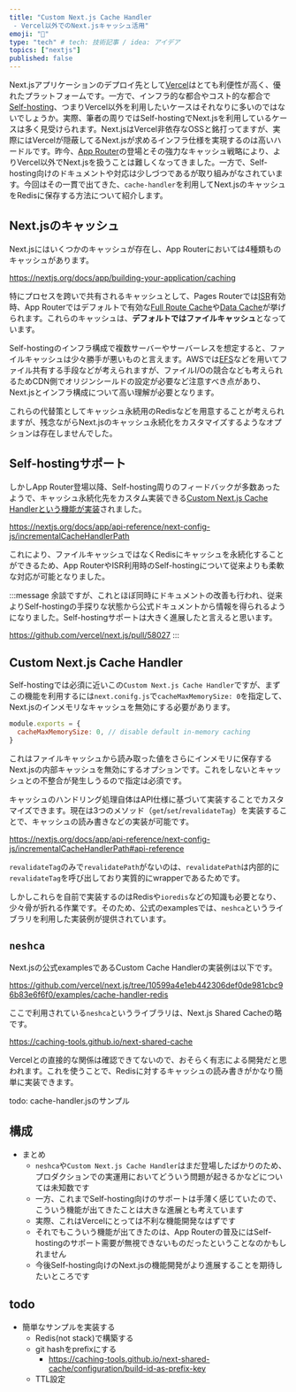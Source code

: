 ```yaml
---
title: "Custom Next.js Cache Handler
 - Vercel以外でのNext.jsキャッシュ活用"
emoji: "💸"
type: "tech" # tech: 技術記事 / idea: アイデア
topics: ["nextjs"]
published: false
---
```


Next.jsアプリケーションのデプロイ先として[Vercel](https://vercel.com/)はとても利便性が高く、優れたプラットフォームです。一方で、インフラ的な都合やコスト的な都合で[Self-hosting](https://nextjs.org/docs/app/building-your-application/deploying#self-hosting)、つまりVercel以外を利用したいケースはそれなりに多いのではないでしょうか。実際、筆者の周りではSelf-hostingでNext.jsを利用しているケースは多く見受けられます。Next.jsはVercel非依存なOSSと銘打ってますが、実際にはVercelが隠蔽してるNext.jsが求めるインフラ仕様を実現するのは高いハードルです。昨今、[App Router](https://nextjs.org/docs/routing/introduction)の登場とその強力なキャッシュ戦略により、よりVercel以外でNext.jsを扱うことは難しくなってきました。一方で、Self-hosting向けのドキュメントや対応は少しづつであるが取り組みがなされています。今回はその一貫で出てきた、`cache-handler`を利用してNext.jsのキャッシュをRedisに保存する方法について紹介します。

## Next.jsのキャッシュ

Next.jsにはいくつかのキャッシュが存在し、App Routerにおいては4種類ものキャッシュがあります。

https://nextjs.org/docs/app/building-your-application/caching

特にプロセスを跨いで共有されるキャッシュとして、Pages Routerでは[ISR](https://nextjs.org/docs/pages/building-your-application/data-fetching/incremental-static-regeneration)有効時、App Routerではデフォルトで有効な[Full Route Cache](https://nextjs.org/docs/app/building-your-application/caching#full-route-cache)や[Data Cache](https://nextjs.org/docs/app/building-your-application/caching#data-cache)が挙げられます。これらのキャッシュは、**デフォルトではファイルキャッシュ**となっています。

Self-hostingのインフラ構成で複数サーバーやサーバーレスを想定すると、ファイルキャッシュは少々勝手が悪いものと言えます。AWSでは[EFS](https://aws.amazon.com/jp/efs/)などを用いてファイル共有する手段などが考えられますが、ファイルI/Oの競合なども考えられるためCDN側でオリジンシールドの設定が必要など注意すべき点があり、Next.jsとインフラ構成について高い理解が必要となります。

これらの代替策としてキャッシュ永続用のRedisなどを用意することが考えられますが、残念ながらNext.jsのキャッシュ永続化をカスタマイズするようなオプションは存在しませんでした。

## Self-hostingサポート

しかしApp Router登場以降、Self-hosting周りのフィードバックが多数あったようで、キャッシュ永続化先をカスタム実装できる[Custom Next.js Cache Handlerという機能が実装](https://github.com/vercel/next.js/pull/57953)されました。

https://nextjs.org/docs/app/api-reference/next-config-js/incrementalCacheHandlerPath

これにより、ファイルキャッシュではなくRedisにキャッシュを永続化することができるため、App RouterやISR利用時のSelf-hostingについて従来よりも柔軟な対応が可能となりました。

:::message
余談ですが、これとほぼ同時にドキュメントの改善も行われ、従来よりSelf-hostingの手探りな状態から公式ドキュメントから情報を得られるようになりました。Self-hostingサポートは大きく進展したと言えると思います。

https://github.com/vercel/next.js/pull/58027
:::

## Custom Next.js Cache Handler

Self-hostingでは必須に近いこの`Custom Next.js Cache Handler`ですが、まずこの機能を利用するには`next.conifg.js`で`cacheMaxMemorySize: 0`を指定して、Next.jsのインメモリなキャッシュを無効にする必要があります。

```js
module.exports = {
  cacheMaxMemorySize: 0, // disable default in-memory caching
}
```

これはファイルキャッシュから読み取った値をさらにインメモリに保存するNext.jsの内部キャッシュを無効にするオプションです。これをしないとキャッシュとの不整合が発生しうるので指定は必須です。

キャッシュのハンドリング処理自体はAPI仕様に基づいて実装することでカスタマイズできます。現在は3つのメソッド（`get`/`set`/`revalidateTag`）を実装することで、キャッシュの読み書きなどの実装が可能です。

https://nextjs.org/docs/app/api-reference/next-config-js/incrementalCacheHandlerPath#api-reference

`revalidateTag`のみで`revalidatePath`がないのは、`revalidatePath`は内部的に`revalidateTag`を呼び出しており実質的にwrapperであるためです。

しかしこれらを自前で実装するのはRedisや`ioredis`などの知識も必要となり、少々骨が折れる作業です。そのため、公式のexamplesでは、`neshca`というライブラリを利用した実装例が提供されています。

## `neshca`

Next.jsの公式examplesであるCustom Cache Handlerの実装例は以下です。

https://github.com/vercel/next.js/tree/10599a4e1eb442306def0de981cbc96b83e6f6f0/examples/cache-handler-redis

ここで利用されている`neshca`というライブラリは、Next.js Shared Cacheの略です。

https://caching-tools.github.io/next-shared-cache

Vercelとの直接的な関係は確認できてないので、おそらく有志による開発だと思われます。これを使うことで、Redisに対するキャッシュの読み書きがかなり簡単に実装できます。

todo: cache-handler.jsのサンプル

## 構成

- まとめ
  - `neshca`や`Custom Next.js Cache Handler`はまだ登場したばかりのため、プロダクションでの実運用においてどういう問題が起きるかなどについては未知数です
  - 一方、これまでSelf-hosting向けのサポートは手薄く感じていたので、こういう機能が出てきたことは大きな進展とも考えています
  - 実際、これはVercelにとっては不利な機能開発なはずです
  - それでもこういう機能が出てきたのは、App Routerの普及にはSelf-hostingのサポート需要が無視できないものだったということなのかもしれません
  - 今後Self-hosting向けのNext.jsの機能開発がより進展することを期待したいところです

## todo

- 簡単なサンプルを実装する
  - Redis(not stack)で構築する
  - git hashをprefixにする
    - https://caching-tools.github.io/next-shared-cache/configuration/build-id-as-prefix-key
  - TTL設定
